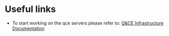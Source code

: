 # Useful links

 - To start working on the qce servers please refer to: [Q&CE Infrastructure Documentation](http://qce-it-infra.ewi.tudelft.nl/)
